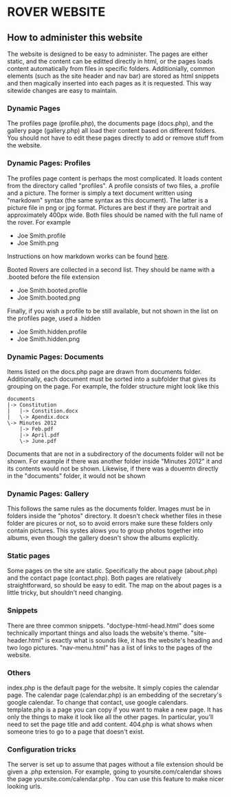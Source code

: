 ROVER WEBSITE
=============

How to administer this website
------------------------------

The website is designed to be easy to administer. The pages are either static, and the content can be editted directly in html, or the pages loads content automatically from files in specific folders. Additionially, common elements (such as the site header and nav bar) are stored as html snippets and then magically inserted into each pages as it is requested. This way sitewide changes are easy to maintain.

### Dynamic Pages
The profiles page (profile.php), the documents page (docs.php), and the gallery page (gallery.php) all load their content based on different folders. You should not have to edit these pages directly to add or remove stuff from the website.

### Dynamic Pages: Profiles
The profiles page content is perhaps the most complicated. It loads content from the directory called "profiles". A profile consists of two files, a .profile and a picture. The former is simply a text document written using "markdown" syntax (the same syntax as this document). The latter is a picture file in png or jpg format. Pictures are best if they are portrait and approximately 400px wide. Both files should be named with the full name of the rover. For example
- Joe Smith.profile
- Joe Smith.png

Instructions on how markdown works can be found [here](http://daringfireball.net/projects/markdown/basics).

Booted Rovers are collected in a second list. They should be name with a .booted before the file extension
- Joe Smith.booted.profile
- Joe Smith.booted.png

Finally, if you wish a profile to be still available, but not shown in the list on the profiles page, used a .hidden
- Joe Smith.hidden.profile
- Joe Smith.hidden.png

### Dynamic Pages: Documents
Items listed on the docs.php page are drawn from documents folder. Additionally, each document must be sorted into a subfolder that gives its grouping on the page. For example, the folder structure might look like this

	documents
	|->	Constitution
	|	|->	Constition.docx
	|	\-> Apendix.docx
	\->	Minutes 2012
		|-> Feb.pdf
		|->	April.pdf
		\->	June.pdf

Documents that are not in a subdirectory of the documents folder will not be shown. For example if there was another folder inside "Minutes 2012" it and its contents would not be shown. Likewise, if there was a douemtn directly in the "documents" folder, it would not be shown

### Dynamic Pages: Gallery
This follows the same rules as the documents folder. Images must be in folders inside the "photos" directory. It doesn't check whether files in these folder are picures or not, so to avoid errors make sure these folders only contain pictures. This systes alows you to group photos together into albums, even though the gallery doesn't show the albums explicitly.

### Static pages
Some pages on the site are static. Specifically the about page (about.php) and the contact page (contact.php). Both pages are relatively straightforward, so should be easy to edit. The map on the about pages is a little tricky, but shouldn't need changing.

### Snippets
There are three common snippets. "doctype-html-head.html" does some technically important things and also loads the website's theme. "site-header.html" is exactly what is sounds like, it has the website's heading and two logo pictures. "nav-menu.html" has a list of links to the pages of the website.


### Others
index.php is the default page for the website. It simply copies the calendar page. The calendar page (calendar.php) is an embedding of the secretary's google calendar. To change that contact, use google calendars. template.php is a page you can copy if you want to make a new page. It has only the things to make it look like all the other pages. In particular, you'll need to set the page title and add content. 404.php is what shows when someone tries to go to a page that doesn't exist.

### Configuration tricks
The server is set up to assume that pages without a file extension should be given a .php extension. For example, going to yoursite.com/calendar shows the page yoursite.com/calendar.php . You can use this feature to make nicer looking urls.
